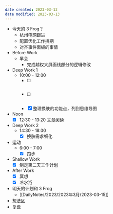 ```yaml
---
date created: 2023-03-13 
date modified: 2023-03-13
---
```

- 今天的 3 Frog？
	- 杭州电网跟进
	- 配置优化工作排期
	- 对齐事件面板的事情
- Before Work
	- 早会
		- 完成越权大屏画线部分的逻辑修改
- Deep Work 1
	- 10:00 - 12:00
		- [ ] ~~~~对齐事件面板的配置需求
		- [ ] ~~~~配置优化工作排期
		- [x] 整理换肤的功能点，列到思维导图
- Noon
	- [x] 12:30 - 13:20 文章阅读 
- Deep Work 2
	- 14:30 - 18:00
		- [x] 换肤需求细化
- 运动
	- 6:00 - 7:00
		- [x] 跑步
- Shallow Work
	- [x] 制定第二天工作计划
- After Work
	- [x] 冥想
	- [x] 冷水浴
- 明天的计划和 3 Frog
	- [[DailyNotes/2023/2023年3月/2023-03-15]]
- 想法区
- 复盘
